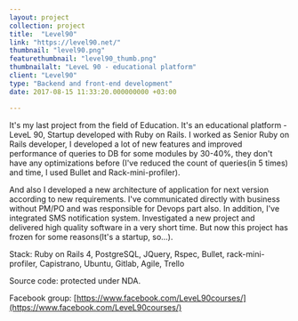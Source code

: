 ```yaml
---
layout: project
collection: project
title:  "Level90"
link: "https://level90.net/"
thumbnail: "level90.png"
featurethumbnail: "level90_thumb.png"
thumbnailalt: "LeveL 90 - educational platform"
client: "Level90"
type: "Backend and front-end development"
date: 2017-08-15 11:33:20.000000000 +03:00

---
```

It's my last project from the field of Education. It's an educational platform - LeveL 90, Startup developed with Ruby on Rails. 
I worked as Senior Ruby on Rails developer, I developed a lot of new features and improved performance of queries to DB for some modules by 30-40%, 
they don't have any optimizations before (I've reduced the count of queries(in 5 times) and time, I used Bullet and Rack-mini-profiler). 

And also I developed a new architecture of application for next version according to new requirements. I've communicated directly with business without PM/PO and 
was responsible for  Devops part also. In addition, I've integrated SMS notification system. Investigated a new project and delivered high quality software in a very short time.
But now this project has frozen for some reasons(It's a startup, so...).

Stack: Ruby on Rails 4, PostgreSQL, JQuery, Rspec, Bullet, rack-mini-profiler, Capistrano, Ubuntu, Gitlab, Agile, Trello

Source code: protected under NDA.

Facebook group: [https://www.facebook.com/LeveL90courses/](https://www.facebook.com/LeveL90courses/)
